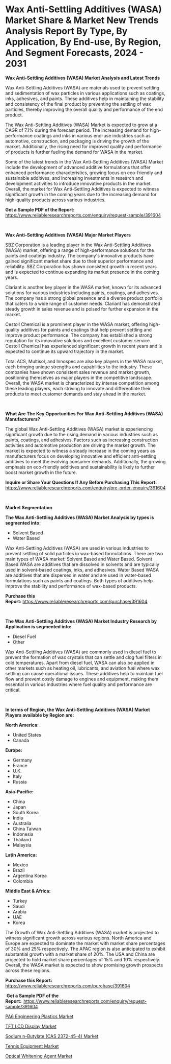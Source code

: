 <p><h1>Wax Anti-Settling Additives (WASA) Market Share & Market New Trends Analysis Report By Type, By Application, By End-use, By Region, And Segment Forecasts, 2024 - 2031</h1></p><p><strong>Wax Anti-Settling Additives (WASA) Market Analysis and Latest Trends</strong></p>
<p><p>Wax Anti-Settling Additives (WASA) are materials used to prevent settling and sedimentation of wax particles in various applications such as coatings, inks, adhesives, and paints. These additives help in maintaining the stability and consistency of the final product by preventing the settling of wax particles, thereby improving the overall quality and performance of the end product.</p><p>The Wax Anti-Settling Additives (WASA) Market is expected to grow at a CAGR of 7.1% during the forecast period. The increasing demand for high-performance coatings and inks in various end-use industries such as automotive, construction, and packaging is driving the growth of the market. Additionally, the rising need for improved quality and performance of products is further fueling the demand for WASA in the market.</p><p>Some of the latest trends in the Wax Anti-Settling Additives (WASA) Market include the development of advanced additive formulations that offer enhanced performance characteristics, growing focus on eco-friendly and sustainable additives, and increasing investments in research and development activities to introduce innovative products in the market. Overall, the market for Wax Anti-Settling Additives is expected to witness significant growth in the coming years due to the increasing demand for high-quality products across various industries.</p></p>
<p><strong>Get a Sample PDF of the Report:&nbsp;</strong> <a href="https://www.reliableresearchreports.com/enquiry/request-sample/391604">https://www.reliableresearchreports.com/enquiry/request-sample/391604</a></p>
<p>&nbsp;</p>
<p><strong>Wax Anti-Settling Additives (WASA) Major Market Players</strong></p>
<p><p>SBZ Corporation is a leading player in the Wax Anti-Settling Additives (WASA) market, offering a range of high-performance solutions for the paints and coatings industry. The company's innovative products have gained significant market share due to their superior performance and reliability. SBZ Corporation has shown consistent growth in recent years and is expected to continue expanding its market presence in the coming years. </p><p>Clariant is another key player in the WASA market, known for its advanced solutions for various industries including paints, coatings, and adhesives. The company has a strong global presence and a diverse product portfolio that caters to a wide range of customer needs. Clariant has demonstrated steady growth in sales revenue and is poised for further expansion in the market.</p><p>Cestoil Chemical is a prominent player in the WASA market, offering high-quality additives for paints and coatings that help prevent settling and improve product performance. The company has established a strong reputation for its innovative solutions and excellent customer service. Cestoil Chemical has experienced significant growth in recent years and is expected to continue its upward trajectory in the market.</p><p>Total ACS, Multisol, and Innospec are also key players in the WASA market, each bringing unique strengths and capabilities to the industry. These companies have shown consistent sales revenue and market growth, positioning themselves as major players in the competitive landscape. Overall, the WASA market is characterized by intense competition among these leading players, each striving to innovate and differentiate their products to meet customer demands and stay ahead in the market.</p></p>
<p>&nbsp;</p>
<p><strong>What Are The Key Opportunities For Wax Anti-Settling Additives (WASA) Manufacturers?</strong></p>
<p><p>The global Wax Anti-Settling Additives (WASA) market is experiencing significant growth due to the rising demand in various industries such as paints, coatings, and adhesives. Factors such as increasing construction activities and automotive production are driving the market growth. The market is expected to witness a steady increase in the coming years as manufacturers focus on developing innovative and efficient anti-settling additives to meet the evolving consumer demands. Additionally, the growing emphasis on eco-friendly additives and sustainability is likely to further boost market growth in the future.</p></p>
<p><strong>Inquire or Share Your Questions If Any Before Purchasing This Report:</strong> <a href="https://www.reliableresearchreports.com/enquiry/pre-order-enquiry/391604">https://www.reliableresearchreports.com/enquiry/pre-order-enquiry/391604</a></p>
<p>&nbsp;</p>
<p><strong>Market Segmentation</strong></p>
<p><strong>The Wax Anti-Settling Additives (WASA) Market Analysis by types is segmented into:</strong></p>
<p><ul><li>Solvent Based</li><li>Water Based</li></ul></p>
<p><p>Wax Anti-Settling Additives (WASA) are used in various industries to prevent settling of solid particles in wax-based formulations. There are two main types of WASA market: Solvent Based and Water Based. Solvent Based WASA are additives that are dissolved in solvents and are typically used in solvent-based coatings, inks, and adhesives. Water Based WASA are additives that are dispersed in water and are used in water-based formulations such as paints and coatings. Both types of additives help improve the stability and performance of wax-based products.</p></p>
<p><strong>Purchase this Report:&nbsp;</strong><a href="https://www.reliableresearchreports.com/purchase/391604">https://www.reliableresearchreports.com/purchase/391604</a></p>
<p>&nbsp;</p>
<p><strong>The Wax Anti-Settling Additives (WASA) Market Industry Research by Application is segmented into:</strong></p>
<p><ul><li>Diesel Fuel</li><li>Other</li></ul></p>
<p><p>Wax Anti-Settling Additives (WASA) are commonly used in diesel fuel to prevent the formation of wax crystals that can settle and clog fuel filters in cold temperatures. Apart from diesel fuel, WASA can also be applied in other markets such as heating oil, lubricants, and aviation fuel where wax settling can cause operational issues. These additives help to maintain fuel flow and prevent costly damage to engines and equipment, making them essential in various industries where fuel quality and performance are critical.</p></p>
<p>&nbsp;</p>
<p><strong>In terms of Region, the Wax Anti-Settling Additives (WASA) Market Players available by Region are:</strong></p>
<p>
    <p> <strong> North America: </strong>
        <ul>
            <li>United States</li>
            <li>Canada</li>
        </ul>
        </p> 
    <p> <strong> Europe: </strong>
        <ul>
            <li>Germany</li>
            <li>France</li>
            <li>U.K.</li>
            <li>Italy</li>
            <li>Russia</li>
        </ul>
        </p> 
    <p> <strong> Asia-Pacific: </strong>
        <ul>
            <li>China</li>
            <li>Japan</li>
            <li>South Korea</li>
            <li>India</li>
            <li>Australia</li>
            <li>China Taiwan</li>
            <li>Indonesia</li>
            <li>Thailand</li>
            <li>Malaysia</li>
        </ul>
        </p> 
    <p> <strong> Latin America: </strong>
        <ul>
            <li>Mexico</li>
            <li>Brazil</li>
            <li>Argentina Korea</li>
            <li>Colombia</li>
        </ul>
        </p> 
    <p> <strong> Middle East & Africa: </strong>
        <ul>
            <li>Turkey</li>
            <li>Saudi</li>
            <li>Arabia</li>
            <li>UAE</li>
            <li>Korea</li>
        </ul>
    </p>
    </p>
<p><p>The Growth of Wax Anti-Settling Additives (WASA) market is projected to witness significant growth across various regions. North America and Europe are expected to dominate the market with market share percentages of 30% and 25% respectively. The APAC region is also anticipated to exhibit substantial growth with a market share of 20%. The USA and China are projected to hold market share percentages of 15% and 10% respectively. Overall, the WASA market is expected to show promising growth prospects across these regions.</p></p>
<p><strong>Purchase this Report: </strong><a href="https://www.reliableresearchreports.com/purchase/391604">https://www.reliableresearchreports.com/purchase/391604</a></p>
<p>&nbsp;<strong>Get a Sample PDF of the Report:&nbsp;&nbsp;</strong><a href="https://www.reliableresearchreports.com/enquiry/request-sample/391604">https://www.reliableresearchreports.com/enquiry/request-sample/391604</a></p>
<p><strong></strong></p>
<p><p><a href="https://frill-swim-3cd.notion.site/PA6-Engineering-Plastics-Market-Growth-Market-Trends-COVID-19-Impact-and-Forecasts-for-period-fro-e4f8ce8bfa7b4dbea6223543a1fb960e">PA6 Engineering Plastics Market</a></p><p><a href="https://view.publitas.com/reportprime-1/tft-lcd-display-market-provides-detailed-segmentation-of-this-market-based-on-type-application-and-region-and-forecast-for-the-period-from-2024-2031/">TFT LCD Display Market</a></p><p><a href="https://cautious-neon-760.notion.site/Sodium-n-Butylate-CAS-2372-45-4-Market-Challenges-Opportunities-and-Growth-Drivers-and-Major-Ma-9dacdfd9c878488cafd03afb810529fb">Sodium n-Butylate (CAS 2372-45-4) Market</a></p><p><a href="https://view.publitas.com/reportprime-1/tennis-equipment-market-size-growth-and-forecast-from-2024-2031/">Tennis Equipment Market</a></p><p><a href="https://spotless-saver-8fd.notion.site/Optical-Whitening-Agent-Market-Research-Report-The-Key-To-Successful-Business-Strategy-Forecasted-f-c04fd53f075c468ca48d0a1fd3163769">Optical Whitening Agent Market</a></p></p>